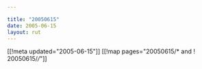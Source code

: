 ```yaml
---

title: "20050615"
date: 2005-06-15
layout: rut
---
```


[[!meta updated="2005-06-15"]]
[[!map pages="20050615/* and ! 20050615/*/*"]]
